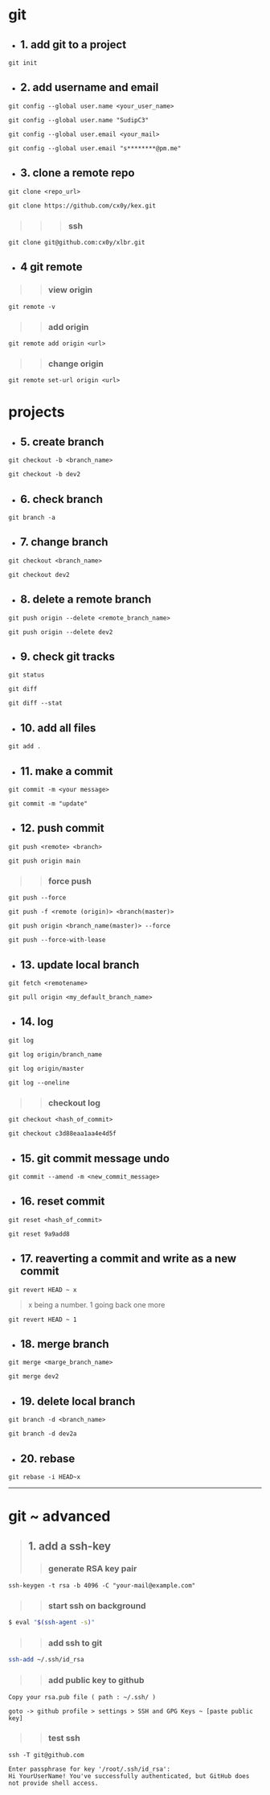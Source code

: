 # git
+ ## 1. add git to a project
``` 
git init
```
+ ## 2. add username and email
```
git config --global user.name <your_user_name>
```
```
git config --global user.name "SudipC3"
```
```
git config --global user.email <your_mail>
```
```
git config --global user.email "s********@pm.me"
```
+ ## 3. clone a remote repo
```
git clone <repo_url>
```
```
git clone https://github.com/cx0y/kex.git
```
>>> ### ssh
```
git clone git@github.com:cx0y/xlbr.git
```

+ ## 4 git remote
>> ### view origin
```
git remote -v
```
>> ### add origin
```
git remote add origin <url>
```
>> ### change origin
```
git remote set-url origin <url>
```

# projects
+ ## 5. create branch
```
git checkout -b <branch_name>
```
```
git checkout -b dev2
```
+ ## 6. check branch
```
git branch -a
```
+ ## 7. change branch
```
git checkout <branch_name>
```
```
git checkout dev2
```
+ ## 8. delete a remote branch
```
git push origin --delete <remote_branch_name>
```
```
git push origin --delete dev2
```
+ ## 9. check git tracks
```
git status
```
```
git diff
```
```
git diff --stat
```
+ ## 10. add all files
```
git add .
```
+ ## 11. make a commit
```
git commit -m <your message>
```
```
git commit -m "update"
```
+ ## 12. push commit
```
git push <remote> <branch>
```
```
git push origin main
```
>> ### force push
```
git push --force
```
```
git push -f <remote (origin)> <branch(master)>
```
```
git push origin <branch_name(master)> --force
```
```
git push --force-with-lease
```
+ ## 13. update local branch
```
git fetch <remotename>
```
```
git pull origin <my_default_branch_name>
```
+ ## 14. log
```
git log
```
```
git log origin/branch_name
```
```
git log origin/master
```
```
git log --oneline
```
>> ### checkout log
```
git checkout <hash_of_commit>
```
```
git checkout c3d88eaa1aa4e4d5f
```

+ ## 15. git commit message undo
```
git commit --amend -m <new_commit_message>

```
+ ## 16. reset commit
```
git reset <hash_of_commit>
```
```
git reset 9a9add8
```
+ ## 17. reaverting a commit and write as a new commit
```
git revert HEAD ~ x 
```
> x being a number. 1 going back one more
```
git revert HEAD ~ 1
```
+ ## 18. merge branch
```
git merge <marge_branch_name>
```
```
git merge dev2
```
+ ## 19. delete local branch
```
git branch -d <branch_name>
```
```
git branch -d dev2a
```
+ ## 20. rebase
```
git rebase -i HEAD~x
```
---------------------------------------------------------
# git ~ advanced
> ## 1. add a ssh-key
>> ### generate RSA key pair
```
ssh-keygen -t rsa -b 4096 -C "your-mail@example.com"
```
>> ### start ssh on background
```sh
$ eval "$(ssh-agent -s)"
```
>> ### add ssh to git
```sh
ssh-add ~/.ssh/id_rsa
```
>> ### add public key to github
```
Copy your rsa.pub file ( path : ~/.ssh/ )
```
```
goto -> github profile > settings > SSH and GPG Keys ~ [paste public key]
```
>> ### test ssh
```
ssh -T git@github.com
```
```
Enter passphrase for key '/root/.ssh/id_rsa': 
Hi YourUserName! You've successfully authenticated, but GitHub does not provide shell access. 
```
